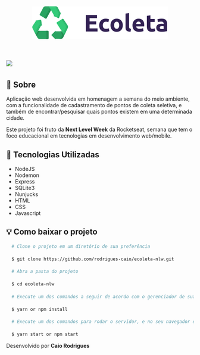 <h1 align="center">
  <img src="./public/assets/logo.svg">
</h1>

<h1>
  <img src="./public/apresentacao.gif" >
</h1>

## :memo: Sobre

Aplicação web desenvolvida em homenagem a semana do meio ambiente, com a funcionalidade de cadastramento de pontos de coleta seletiva, e também de encontrar/pesquisar quais pontos existem em uma determinada cidade.

Este projeto foi fruto da **Next Level Week** da Rocketseat, semana que tem o foco educacional em tecnologias em desenvolvimento web/mobile.

## :art: Tecnologias Utilizadas

- NodeJS
- Nodemon
- Express
- SQLite3
- Nunjucks
- HTML
- CSS
- Javascript

## :bulb: Como baixar o projeto

```bash
  # Clone o projeto em um diretório de sua preferência

  $ git clone https://github.com/rodrigues-caio/ecoleta-nlw.git

  # Abra a pasta do projeto

  $ cd ecoleta-nlw

  # Execute um dos comandos a seguir de acordo com o gerenciador de sua preferência

  $ yarn or npm install

  # Execute um dos comandos para rodar o servidor, e no seu navegador entre no localhost:3002

  $ yarn start or npm start

```

Desenvolvido por **Caio Rodrigues**
